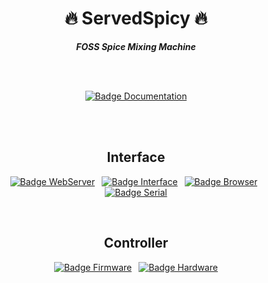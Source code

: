 <div align = center>

# 🔥 ServedSpicy 🔥

***FOSS Spice Mixing Machine***

<br>
<br>
  
[![Badge Documentation]][Documentation]
  
<br>
<br>
 
## Interface

[![Badge WebServer]][WebServer] 
[![Badge Interface]][Interface] 
[![Badge Browser]][Browser] 
[![Badge Serial]][Serial]

<br>  

## Controller
  
[![Badge Firmware]][Firmware] 
[![Badge Hardware]][Hardware]

</div>

<br>

<!--////////////////////////////////| Badges |///////////////////////////////-->

[Badge Documentation]: https://img.shields.io/badge/Documentation-31afed?style=for-the-badge&logoColor=white&logo=GitBook
[Badge WebServer]: https://img.shields.io/badge/WebServer-ed8031?style=for-the-badge&logoColor=white&logo=HTML5
[Badge Interface]: https://img.shields.io/badge/Interface-d5ad16?style=for-the-badge&logoColor=white&logo=tmux
[Badge Firmware]: https://img.shields.io/badge/Firmware-db226e?style=for-the-badge&logoColor=white&logo=StackShare
[Badge Hardware]: https://img.shields.io/badge/Hardware-408320?style=for-the-badge&logoColor=white&logo=CurseForge
[Badge Browser]: https://img.shields.io/badge/Browser-42467a?style=for-the-badge&logoColor=white&logo=FirefoxBrowser
[Badge Serial]: https://img.shields.io/badge/Serial-d12f2f?style=for-the-badge&logoColor=white&logo=Arduino


<!--////////////////////////////////| Links |////////////////////////////////-->

[Documentation]: https://github.com/ServedSpicy/Documentation
[WebServer]: https://github.com/ServedSpicy/Webserver
[Interface]: https://github.com/ServedSpicy/Interface
[Firmware]: https://github.com/ServedSpicy/Firmware
[Hardware]: https://github.com/ServedSpicy/Hardware
[Browser]: https://github.com/ServedSpicy/Browser
[Serial]: https://github.com/ServedSpicy/Serial
